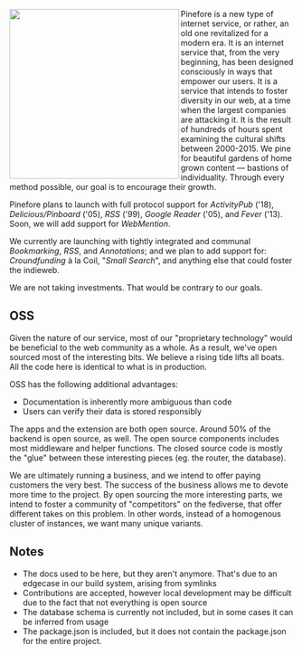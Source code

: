 <img align="left" width="300px" src="https://pinefore.com/branding/widelogo.svg"/> Pinefore is a new type of internet service, or rather, an old one revitalized for a modern era. It is an internet service that, from the very beginning, has been designed consciously in ways that empower our users. It is a service that intends to foster diversity in our web, at a time when the largest companies are attacking it. It is the result of hundreds of hours spent examining the cultural shifts between 2000-2015. We pine for beautiful gardens of home grown content — bastions of individuality. Through every method possible, our goal is to encourage their growth.

Pinefore plans to launch with full protocol support for _ActivityPub_ ('18), _Delicious/Pinboard_ ('05), _RSS_ ('99), _Google Reader_ ('05), and _Fever_ ('13). Soon, we will add support for _WebMention_.

We currently are launching with tightly integrated and communal _Bookmarking_, _RSS_, and _Annotations_; and we plan to add support for: _Croundfunding_ à la Coil, "_Small Search_", and anything else that could foster the indieweb.

We are not taking investments. That would be contrary to our goals.

## OSS

Given the nature of our service, most of our "proprietary technology" would be beneficial to the web community as a whole. As a result, we've open sourced most of the interesting bits. We believe a rising tide lifts all boats. All the code here is identical to what is in production.

OSS has the following additional advantages:

- Documentation is inherently more ambiguous than code
- Users can verify their data is stored responsibly

The apps and the extension are both open source. Around 50% of the backend is open source, as well. The open source components includes most middleware and helper functions. The closed source code is mostly the "glue" between these interesting pieces (eg. the router, the database).

We are ultimately running a business, and we intend to offer paying customers the very best. The success of the business allows me to devote more time to the project. By open sourcing the more interesting parts, we intend to foster a community of "competitors" on the fediverse, that offer different takes on this problem. In other words, instead of a homogenous cluster of instances, we want many unique variants.

## Notes

- The docs used to be here, but they aren't anymore. That's due to an edgecase in our build system, arising from symlinks
- Contributions are accepted, however local development may be difficult due to the fact that not everything is open source
- The database schema is currently not included, but in some cases it can be inferred from usage
- The package.json is included, but it does not contain the package.json for the entire project.
